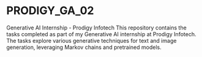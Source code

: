 # PRODIGY_GA_02
Generative AI Internship - Prodigy Infotech  This repository contains the tasks completed as part of my Generative AI internship at Prodigy Infotech. The tasks explore various generative techniques for text and image generation, leveraging Markov chains and pretrained models.
